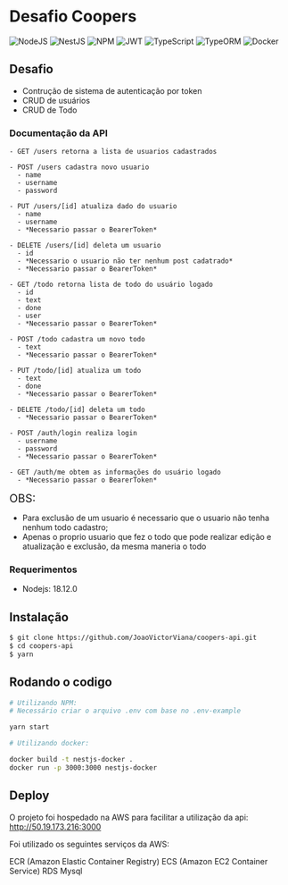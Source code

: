 <h1>Desafio Coopers</h1>

![NodeJS](https://img.shields.io/badge/node.js-6DA55F?style=for-the-badge&logo=node.js&logoColor=white)
![NestJS](https://img.shields.io/badge/nestjs-%23E0234E.svg?style=for-the-badge&logo=nestjs&logoColor=white)
![NPM](https://img.shields.io/badge/NPM-%23000000.svg?style=for-the-badge&logo=npm&logoColor=white)
![JWT](https://img.shields.io/badge/JWT-black?style=for-the-badge&logo=JSON%20web%20tokens)
![TypeScript](https://img.shields.io/badge/typescript-%23007ACC.svg?style=for-the-badge&logo=typescript&logoColor=white)
![TypeORM](https://img.shields.io/badge/typeorm-%23000000.svg?style=for-the-badge&logo=typeormt&logoColor=white)
![Docker](https://img.shields.io/badge/docker-%230db7ed.svg?style=for-the-badge&logo=docker&logoColor=white)

## Desafio

- Contrução de sistema de autenticação por token
- CRUD de usuários 
- CRUD de Todo

### Documentação da API

```
- GET /users retorna a lista de usuarios cadastrados

- POST /users cadastra novo usuario
  - name
  - username
  - password

- PUT /users/[id] atualiza dado do usuario
  - name
  - username
  - *Necessario passar o BearerToken*

- DELETE /users/[id] deleta um usuario
  - id
  - *Necessario o usuario não ter nenhum post cadatrado*
  - *Necessario passar o BearerToken*
```
```
- GET /todo retorna lista de todo do usuário logado
  - id
  - text
  - done
  - user
  - *Necessario passar o BearerToken*

- POST /todo cadastra um novo todo
  - text
  - *Necessario passar o BearerToken*

- PUT /todo/[id] atualiza um todo
  - text
  - done
  - *Necessario passar o BearerToken*

- DELETE /todo/[id] deleta um todo
  - *Necessario passar o BearerToken*
```
```
- POST /auth/login realiza login
  - username
  - password
  - *Necessario passar o BearerToken*

- GET /auth/me obtem as informações do usuário logado
  - *Necessario passar o BearerToken*
```
<span style="font-size: 20px">OBS:
  - Para exclusão de um usuario é necessario que o usuario não tenha nenhum todo cadastro;
  - Apenas o proprio usuario que fez o todo que pode realizar edição e atualização e exclusão, da mesma maneria o todo</span>

### Requerimentos

- Nodejs: 18.12.0

## Instalação

```bash
$ git clone https://github.com/JoaoVictorViana/coopers-api.git
$ cd coopers-api
$ yarn
```

## Rodando o codigo

```bash
# Utilizando NPM:
# Necessário criar o arquivo .env com base no .env-example

yarn start
```

```bash
# Utilizando docker:

docker build -t nestjs-docker .
docker run -p 3000:3000 nestjs-docker

```
## Deploy

O projeto foi hospedado na AWS para facilitar a utilização da api: http://50.19.173.216:3000

Foi utilizado os seguintes serviços da AWS:

ECR (Amazon Elastic Container Registry)
ECS (Amazon EC2 Container Service)
RDS Mysql
